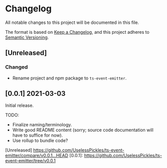 # Changelog

All notable changes to this project will be documented in this file.

The format is based on [Keep a Changelog](https://keepachangelog.com/en/1.0.0/),
and this project adheres to [Semantic Versioning](https://semver.org/spec/v2.0.0.html).

## [Unreleased]

### Changed

-   Rename project and npm package to `ts-event-emitter`.

## [0.0.1] 2021-03-03

Initial release.

TODO:

-   Finalize naming/terminology.
-   Write good README content (sorry; source code documentation will have to suffice for now).
-   Use rollup to bundle code?

[Unreleased] https://github.com/UselessPickles/ts-event-emitter/compare/v0.0.1...HEAD
[0.0.1]: https://github.com/UselessPickles/ts-event-emitter/tree/v0.0.1
